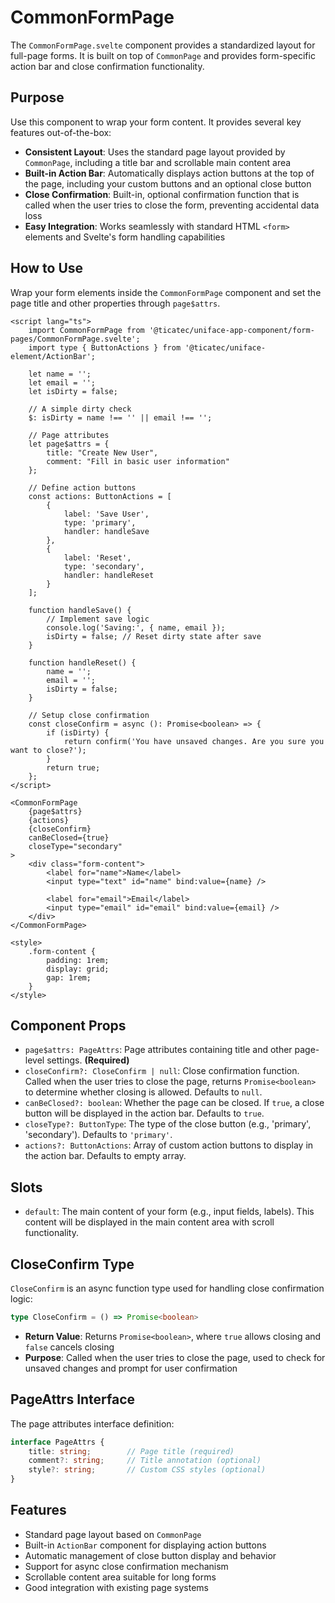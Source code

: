# CommonFormPage

The `CommonFormPage.svelte` component provides a standardized layout for full-page forms. It is built on top of `CommonPage` and provides form-specific action bar and close confirmation functionality.

## Purpose

Use this component to wrap your form content. It provides several key features out-of-the-box:

-   **Consistent Layout**: Uses the standard page layout provided by `CommonPage`, including a title bar and scrollable main content area
-   **Built-in Action Bar**: Automatically displays action buttons at the top of the page, including your custom buttons and an optional close button
-   **Close Confirmation**: Built-in, optional confirmation function that is called when the user tries to close the form, preventing accidental data loss
-   **Easy Integration**: Works seamlessly with standard HTML `<form>` elements and Svelte's form handling capabilities

## How to Use

Wrap your form elements inside the `CommonFormPage` component and set the page title and other properties through `page$attrs`.

```svelte
<script lang="ts">
    import CommonFormPage from '@ticatec/uniface-app-component/form-pages/CommonFormPage.svelte';
    import type { ButtonActions } from '@ticatec/uniface-element/ActionBar';

    let name = '';
    let email = '';
    let isDirty = false;

    // A simple dirty check
    $: isDirty = name !== '' || email !== '';

    // Page attributes
    let page$attrs = {
        title: "Create New User",
        comment: "Fill in basic user information"
    };

    // Define action buttons
    const actions: ButtonActions = [
        {
            label: 'Save User',
            type: 'primary',
            handler: handleSave
        },
        {
            label: 'Reset',
            type: 'secondary', 
            handler: handleReset
        }
    ];

    function handleSave() {
        // Implement save logic
        console.log('Saving:', { name, email });
        isDirty = false; // Reset dirty state after save
    }

    function handleReset() {
        name = '';
        email = '';
        isDirty = false;
    }

    // Setup close confirmation
    const closeConfirm = async (): Promise<boolean> => {
        if (isDirty) {
            return confirm('You have unsaved changes. Are you sure you want to close?');
        }
        return true;
    };
</script>

<CommonFormPage 
    {page$attrs} 
    {actions} 
    {closeConfirm}
    canBeClosed={true}
    closeType="secondary"
>
    <div class="form-content">
        <label for="name">Name</label>
        <input type="text" id="name" bind:value={name} />

        <label for="email">Email</label>
        <input type="email" id="email" bind:value={email} />
    </div>
</CommonFormPage>

<style>
    .form-content {
        padding: 1rem;
        display: grid;
        gap: 1rem;
    }
</style>
```

## Component Props

-   `page$attrs: PageAttrs`: Page attributes containing title and other page-level settings. **(Required)**
-   `closeConfirm?: CloseConfirm | null`: Close confirmation function. Called when the user tries to close the page, returns `Promise<boolean>` to determine whether closing is allowed. Defaults to `null`.
-   `canBeClosed?: boolean`: Whether the page can be closed. If `true`, a close button will be displayed in the action bar. Defaults to `true`.
-   `closeType?: ButtonType`: The type of the close button (e.g., 'primary', 'secondary'). Defaults to `'primary'`.
-   `actions?: ButtonActions`: Array of custom action buttons to display in the action bar. Defaults to empty array.

## Slots

-   `default`: The main content of your form (e.g., input fields, labels). This content will be displayed in the main content area with scroll functionality.

## CloseConfirm Type

`CloseConfirm` is an async function type used for handling close confirmation logic:

```ts
type CloseConfirm = () => Promise<boolean>
```

-   **Return Value**: Returns `Promise<boolean>`, where `true` allows closing and `false` cancels closing
-   **Purpose**: Called when the user tries to close the page, used to check for unsaved changes and prompt for user confirmation

## PageAttrs Interface

The page attributes interface definition:

```ts
interface PageAttrs {
    title: string;        // Page title (required)
    comment?: string;     // Title annotation (optional)
    style?: string;       // Custom CSS styles (optional)
}
```

## Features

-   Standard page layout based on `CommonPage`
-   Built-in `ActionBar` component for displaying action buttons
-   Automatic management of close button display and behavior
-   Support for async close confirmation mechanism
-   Scrollable content area suitable for long forms
-   Good integration with existing page systems